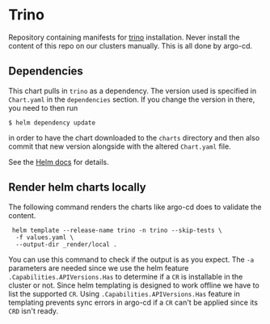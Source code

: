 # Trino

Repository containing manifests for
[trino](https://trino.io/docs/current/installation/kubernetes.html)
installation. Never install the content of this repo on our clusters manually. This is all done by argo-cd.

## Dependencies

This chart pulls in `trino` as a dependency. The version
used is specified in `Chart.yaml` in the `dependencies` section.
If you change the version in there, you need to then run

    $ helm dependency update

in order to have the chart downloaded to the `charts` directory
and then also commit that new version alongside with the altered
`Chart.yaml` file.

See the [Helm docs](https://helm.sh/docs/topics/charts/#chart-dependencies)
for details.


## Render helm charts locally

The following command renders the charts like argo-cd does to validate the content.


```
 helm template --release-name trino -n trino --skip-tests \
  -f values.yaml \
  --output-dir _render/local . 
```

You can use this command to check if the output is as you expect. The `-a` parameters are needed since we use the
helm feature `.Capabilities.APIVersions.Has` to determine if a `CR` is installable in the cluster or not. Since
helm templating is designed to work offline we have to list the supported `CR`. Using `.Capabilities.APIVersions.Has`
feature in templating prevents sync errors in argo-cd if a `CR` can't be applied since its `CRD` isn't ready.
